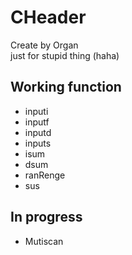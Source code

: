 # CHeader
Create by Organ\
just for stupid thing (haha)

## Working function
* inputi
* inputf
* inputd
* inputs
* isum
* dsum
* ranRenge
* sus

## In progress
* Mutiscan


